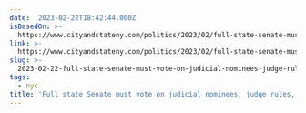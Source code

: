 ```yaml
---
date: '2023-02-22T18:42:44.000Z'
isBasedOn: >-
  https://www.cityandstateny.com/politics/2023/02/full-state-senate-must-vote-judicial-nominees-judge-rules-siding-gop/383186/
link: >-
  https://www.cityandstateny.com/politics/2023/02/full-state-senate-must-vote-judicial-nominees-judge-rules-siding-gop/383186/
slug: >-
  2023-02-22-full-state-senate-must-vote-on-judicial-nominees-judge-rules-siding-with
tags:
  - nyc
title: 'Full state Senate must vote on judicial nominees, judge rules, siding with '
---
```


